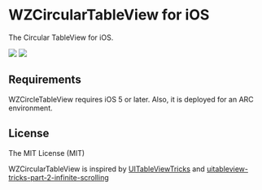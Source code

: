 WZCircularTableView for iOS
=====

The Circular TableView for iOS.

[![](https://dl.dropboxusercontent.com/u/8932138/screenshot/CocoaWZCircularTableView/1-thumb.png)](https://dl.dropboxusercontent.com/u/8932138/screenshot/CocoaWZCircularTableView/1.png)
[![](https://dl.dropboxusercontent.com/u/8932138/screenshot/CocoaWZCircularTableView/2-thumb.png)](https://dl.dropboxusercontent.com/u/8932138/screenshot/CocoaWZCircularTableView/2.png)

## Requirements

WZCircleTableView requires iOS 5 or later. Also, it is deployed for an ARC environment.

## License

The MIT License (MIT)  

WZCircularTableView is inspired by [UITableViewTricks](https://github.com/bharath2020/UITableViewTricks) and [uitableview-tricks-part-2-infinite-scrolling](https://iphone2020.wordpress.com/2012/10/01/uitableview-tricks-part-2-infinite-scrolling/)
